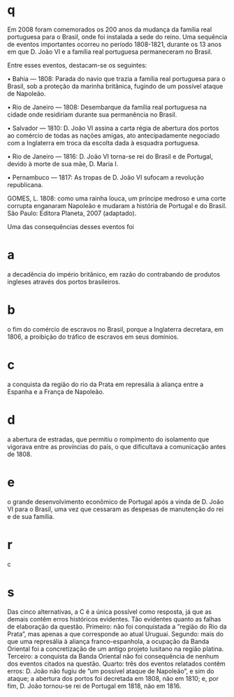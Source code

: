 # q
Em 2008 foram comemorados os 200 anos da mudança da família real portuguesa para o Brasil, onde foi instalada a sede do reino. Uma sequência de eventos importantes ocorreu no período 1808-1821, durante os 13 anos em que D. João VI e a família real portuguesa permaneceram no Brasil.

Entre esses eventos, destacam-se os seguintes:

• Bahia — 1808: Parada do navio que trazia a família real portuguesa para o Brasil, sob a proteção da marinha britânica, fugindo de um possível ataque de Napoleão.

• Rio de Janeiro — 1808: Desembarque da família real portuguesa na cidade onde residiriam durante sua permanência no Brasil.

• Salvador — 1810: D. João VI assina a carta régia de abertura dos portos ao comércio de todas as nações amigas, ato antecipadamente negociado com a Inglaterra em troca da escolta dada à esquadra portuguesa.

• Rio de Janeiro — 1816: D. João VI torna-se rei do Brasil e de Portugal, devido à morte de sua mãe, D. Maria I.

• Pernambuco — 1817: As tropas de D. João VI sufocam a revolução republicana.

GOMES, L. 1808: como uma rainha louca, um príncipe medroso e uma corte corrupta enganaram Napoleão e mudaram a história de Portugal e do Brasil. São Paulo: Editora Planeta, 2007 (adaptado).

Uma das consequências desses eventos foi

# a
a decadência do império britânico, em razão do contrabando de produtos ingleses através dos portos brasileiros.

# b
o fim do comércio de escravos no Brasil, porque a Inglaterra decretara, em 1806, a proibição do tráfico de escravos em seus domínios.

# c
a conquista da região do rio da Prata em represália à aliança entre a Espanha e a França de Napoleão.

# d
a abertura de estradas, que permitiu o rompimento do isolamento que vigorava entre as províncias do país, o que dificultava a comunicação antes de 1808.

# e
o grande desenvolvimento econômico de Portugal após a vinda de D. João VI para o Brasil, uma vez que cessaram as despesas de manutenção do rei e de sua família.

# r
c

# s
Das cinco alternativas, a C é a única possível como resposta, já que as demais contêm erros históricos evidentes. Tão evidentes quanto as falhas de elaboração da questão. Primeiro: não foi conquistada a ”região do Rio da Prata”, mas apenas a que corresponde ao atual Uruguai. Segundo: mais do que uma represália à aliança franco-espanhola, a ocupação da Banda Oriental foi a concretização de um antigo projeto lusitano na região platina. Terceiro: a conquista da Banda Oriental não foi consequência de nenhum dos eventos citados na questão. Quarto: três dos eventos relatados contêm erros: D. João não fugiu de ”um possível ataque de Napoleão”, e sim do ataque; a abertura dos portos foi decretada em 1808, não em 1810; e, por fim, D. João tornou-se rei de Portugal em 1818, não em 1816.
